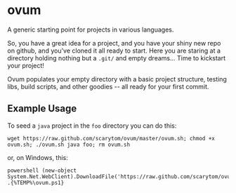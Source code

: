 ovum
====

A generic starting point for projects in various languages.

So, you have a great idea for a project, and you have your shiny new repo on github, and you've cloned it all ready to start.  Here you are staring at a directory holding nothing but a `.git/` and empty dreams... Time to kickstart your project!

Ovum populates your empty directory with a basic project structure, testing libs, build scripts, and other goodies -- all ready for your first commit.

Example Usage
-------------

To seed a `java` project in the `foo` directory you can do this:

```
wget https://raw.github.com/scarytom/ovum/master/ovum.sh; chmod +x ovum.sh; ./ovum.sh java foo; rm ovum.sh
```
or, on Windows, this:
```
powershell (new-object System.Net.WebClient).DownloadFile('https://raw.github.com/scarytom/ovum/master/ovum.ps1','%TEMP%\ovum.ps1'); .{%TEMP%\ovum.ps1}
```